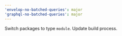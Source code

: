 ```yaml
---
'envelop-no-batched-queries': major
'graphql-no-batched-queries': major
---
```


Switch packages to type `module`. Update build process.
